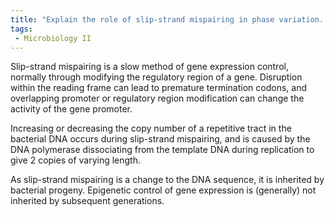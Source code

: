 ```yaml
---
title: "Explain the role of slip-strand mispairing in phase variation. How does slip-strand mispairing differ from epigenetic control of gene expression? "
tags:
 - Microbiology II
---
```

Slip-strand mispairing is a slow method of gene expression control, normally through modifying the regulatory region of a gene. Disruption within the reading frame can lead to premature termination codons, and overlapping promoter or regulatory region modification can change the activity of the gene promoter.  

Increasing or decreasing the copy number of a repetitive tract in the bacterial DNA occurs during slip-strand mispairing, and is caused by the DNA polymerase dissociating from the template DNA during replication to give 2 copies of varying length.  

As slip-strand mispairing is a change to the DNA sequence, it is inherited by bacterial progeny. Epigenetic control of gene expression is (generally) not inherited by subsequent generations.  
